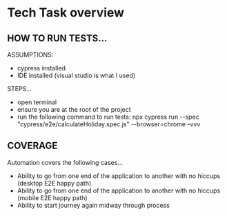 # Tech Task overview

## HOW TO RUN TESTS...

ASSUMPTIONS:
- cypress installed
- IDE installed (visual studio is what I used)

STEPS...

- open terminal
- ensure you are at the root of the project
- run the following command to run tests: npx cypress run --spec "cypress/e2e/calculateHoliday.spec.js" --browser=chrome -vvv



## COVERAGE

Automation covers the following cases...

- Ability to go from one end of the application to another with no hiccups (desktop E2E happy path)
- Ability to go from one end of the application to another with no hiccups (mobile E2E happy path)
- Ability to start journey again midway through process